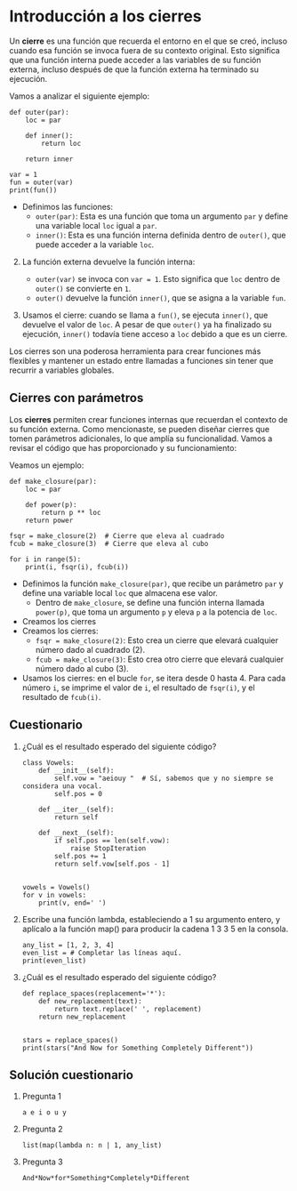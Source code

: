 # Introducción a los cierres

Un **cierre** es una función que recuerda el entorno en el que se creó, incluso cuando esa función se invoca fuera de su contexto original. Esto significa que una función interna puede acceder a las variables de su función externa, incluso después de que la función externa ha terminado su ejecución.

Vamos a analizar el siguiente ejemplo:

```
def outer(par):
    loc = par

    def inner():
        return loc
    
    return inner

var = 1
fun = outer(var)
print(fun())
```

* Definimos las funciones:
   * `outer(par)`: Esta es una función que toma un argumento `par` y define una variable local `loc` igual a `par`.
   * `inner()`: Esta es una función interna definida dentro de `outer()`, que puede acceder a la variable `loc`.

2. La función externa devuelve la función interna:
   * `outer(var)` se invoca con `var = 1`. Esto significa que `loc` dentro de `outer()` se convierte en `1`.
   * `outer()` devuelve la función `inner()`, que se asigna a la variable `fun`.

3. Usamos el cierre: cuando se llama a `fun()`, se ejecuta `inner()`, que devuelve el valor de `loc`. A pesar de que `outer()` ya ha finalizado su ejecución, `inner()` todavía tiene acceso a `loc` debido a que es un cierre.

Los cierres son una poderosa herramienta para crear funciones más flexibles y mantener un estado entre llamadas a funciones sin tener que recurrir a variables globales.

## Cierres con parámetros

Los **cierres** permiten crear funciones internas que recuerdan el contexto de su función externa. Como mencionaste, se pueden diseñar cierres que tomen parámetros adicionales, lo que amplía su funcionalidad. Vamos a revisar el código que has proporcionado y su funcionamiento:

Veamos un ejemplo:

```
def make_closure(par):
    loc = par

    def power(p):
        return p ** loc
    return power

fsqr = make_closure(2)  # Cierre que eleva al cuadrado
fcub = make_closure(3)  # Cierre que eleva al cubo

for i in range(5):
    print(i, fsqr(i), fcub(i))
```

* Definimos la función `make_closure(par)`, que recibe un parámetro `par` y define una variable local `loc` que almacena ese valor.
   - Dentro de `make_closure`, se define una función interna llamada `power(p)`, que toma un argumento `p` y eleva `p` a la potencia de `loc`.
* Creamos los cierres
* Creamos los cierres:
   * `fsqr = make_closure(2)`: Esto crea un cierre que elevará cualquier número dado al cuadrado (2).
   * `fcub = make_closure(3)`: Esto crea otro cierre que elevará cualquier número dado al cubo (3).
* Usamos los cierres: en el bucle `for`, se itera desde 0 hasta 4. Para cada número `i`, se imprime el valor de `i`, el resultado de `fsqr(i)`, y el resultado de `fcub(i)`.

## Cuestionario

1. ¿Cuál es el resultado esperado del siguiente código?
    ```
    class Vowels:
        def __init__(self):
            self.vow = "aeiouy "  # Sí, sabemos que y no siempre se considera una vocal.
            self.pos = 0

        def __iter__(self):
            return self

        def __next__(self):
            if self.pos == len(self.vow):
                raise StopIteration
            self.pos += 1
            return self.vow[self.pos - 1]


    vowels = Vowels()
    for v in vowels:
        print(v, end=' ')
    ```

2. Escribe una función lambda, estableciendo a 1 su argumento entero, y aplícalo a la función map() para producir la cadena 1 3 3 5 en la consola.
    ```
    any_list = [1, 2, 3, 4]
    even_list = # Completar las líneas aquí.
    print(even_list)
    ```

3. ¿Cuál es el resultado esperado del siguiente código?
    ```
    def replace_spaces(replacement='*'):
        def new_replacement(text):
            return text.replace(' ', replacement)
        return new_replacement


    stars = replace_spaces()
    print(stars("And Now for Something Completely Different"))
    ```

## Solución cuestionario

1. Pregunta 1

    `a e i o u y`

2. Pregunta 2

    `list(map(lambda n: n | 1, any_list)`

3. Pregunta 3

    `And*Now*for*Something*Completely*Different`